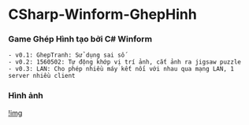 # CSharp-Winform-GhepHinh

### Game Ghép Hình tạo bởi C# Winform

```
- v0.1: GhepTranh: Sử dụng sai số
- v0.2: 1560502: Tự động khớp vị trí ảnh, cắt ảnh ra jigsaw puzzle
- v0.3: LAN: Cho phép nhiều máy kết nối với nhau qua mạng LAN, 1 server nhiều client
```

### Hình ảnh

[!img](https://github.com/WHKnightZ/CSharp-Winform-GhepHinh/blob/master/GhepHinh.png)

